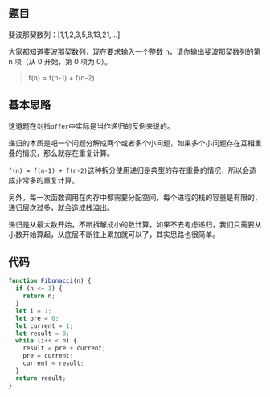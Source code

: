 ## 题目

斐波那契数列：[1,1,2,3,5,8,13,21,...]

大家都知道斐波那契数列，现在要求输入一个整数 n，请你输出斐波那契数列的第 n 项（从 0 开始，第 0 项为 0）。

> f(n) = f(n-1) + f(n-2)

## 基本思路

这道题在剑指`offer`中实际是当作递归的反例来说的。

递归的本质是吧一个问题分解成两个或者多个小问题，如果多个小问题存在互相重叠的情况，那么就存在重复计算。

`f(n) = f(n-1) + f(n-2)`这种拆分使用递归是典型的存在重叠的情况，所以会造成非常多的重复计算。

另外，每一次函数调用在内存中都需要分配空间，每个进程的栈的容量是有限的，递归层次过多，就会造成栈溢出。

递归是从最大数开始，不断拆解成小的数计算，如果不去考虑递归，我们只需要从小数开始算起，从底层不断往上累加就可以了，其实思路也很简单。

## 代码

```js
function Fibonacci(n) {
  if (n <= 1) {
    return n;
  }
  let i = 1;
  let pre = 0;
  let current = 1;
  let result = 0;
  while (i++ < n) {
    result = pre + current;
    pre = current;
    current = result;
  }
  return result;
}
```
